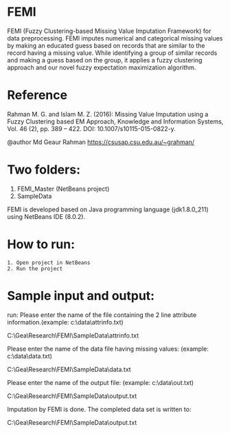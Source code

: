 # FEMI
FEMI (Fuzzy Clustering-based Missing Value Imputation Framework) for data preprocessing.  FEMI imputes numerical and categorical missing values by making an educated guess based on records that are similar to the record having a missing value. While identifying a group of similar records and making a guess based on the group, it applies a fuzzy clustering approach and our novel fuzzy expectation maximization algorithm.

# Reference

Rahman M. G. and Islam M. Z. (2016): Missing Value Imputation using a Fuzzy Clustering based EM Approach, Knowledge and Information Systems, Vol. 46 (2), pp. 389 – 422. DOI: 10.1007/s10115-015-0822-y. 
 
@author Md Geaur Rahman <https://csusap.csu.edu.au/~grahman/>
  
# Two folders:
 
 1. FEMI_Master (NetBeans project)
 2. SampleData 
 
 FEMI is developed based on Java programming language (jdk1.8.0_211) using NetBeans IDE (8.0.2). 
 
# How to run:
 
	1. Open project in NetBeans
	2. Run the project

# Sample input and output:
run:
Please enter the name of the file containing the 2 line attribute information.(example: c:\data\attrinfo.txt)

C:\Gea\Research\FEMI\SampleData\attrinfo.txt

Please enter the name of the data file having missing values: (example: c:\data\data.txt)

C:\Gea\Research\FEMI\SampleData\data.txt

Please enter the name of the output file: (example: c:\data\out.txt)

C:\Gea\Research\FEMI\SampleData\output.txt


Imputation by FEMI is done. The completed data set is written to: 

C:\Gea\Research\FEMI\SampleData\output.txt

